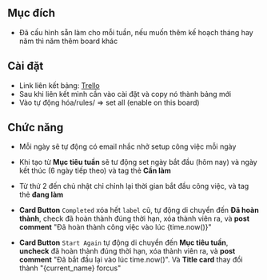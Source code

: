 ## Mục đích

- Đã cấu hình sẵn làm cho mỗi tuần, nếu muốn thêm kế hoạch tháng hay năm thì năm thêm board khác

## Cài đặt

- Link liên kết bảng: [Trello](https://trello.com/invite/b/NW5LlZr0/ATTI9b56f17ab4d173d971db984f67d57bbe50C6F077/studyplan)
- Sau khi liên kết mình cần vào cài đặt và copy nó thành bảng mới
- Vào tự động hóa/rules/ => set all (enable on this board) 

## Chức năng

- Mỗi ngày sẽ tự động có email nhắc nhở setup công việc mỗi ngày

- Khi tạo từ **Mục tiêu tuần** sẽ tư động set ngày bắt đầu (hôm nay) và ngày kết thúc  (6 ngày tiếp theo) và tag thẻ **Cần làm**

- Từ thứ 2 đến chủ nhật chỉ chỉnh lại thời gian bắt đầu công việc, và tag thẻ **đang làm**

- **Card Button** `Completed` xóa hết `label` cũ, tự động di chuyển đến **Đã hoàn thành**, check đã hoàn thành đúng thời hạn, xóa thành viên ra, và **post comment** "Đã hoàn thành công việc vào lúc {time.now()}"

- **Card Button** `Start Again` tự động di chuyển đến **Mục tiêu tuần**, **uncheck** đã hoàn thành đúng thời hạn, xóa thành viên ra, và **post comment** "Đã bắt đầu lại vào lúc time.now()". Và **Title card** thay đổi thành "{current_name} forcus"

  